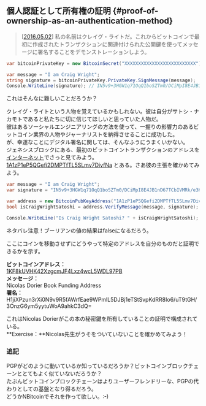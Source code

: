 ## 個人認証として所有権の証明 {#proof-of-ownership-as-an-authentication-method}

> \[[2016.05.02](https://www.youtube.com/watch?v=dZNtbAFnr-0)\] 私の名前はクレイグ・ライトだ。これからビットコインで最初に作成されたトランザクションに関連付けられた公開鍵を使ってメッセージに署名することをデモンストレーションしよう。

```cs
var bitcoinPrivateKey = new BitcoinSecret("XXXXXXXXXXXXXXXXXXXXXXXXXX");

var message = "I am Craig Wright";
string signature = bitcoinPrivateKey.PrivateKey.SignMessage(message);
Console.WriteLine(signature); // IN5v9+3HGW1q71OqQ1boSZTm0/DCiMpI8E4JB1nD67TCbIVMRk/e3KrTT9GvOuu3NGN0w8R2lWOV2cxnBp+Of8c=
```

これはそんなに難しいことだろうか？

クレイグ・ライトという人物を覚えているかもしれない。彼は自分がサトシ・ナカモトであると私たちに切に信じてほしいと思っていた人物だ。  
彼はあるソーシャルエンジニアリングの方法を使って、一握りの影響力のあるビットコイン業界の人物やジャーナリストを納得させることに成功した。  
が、幸運なことにデジタル署名に関しては、そんなふうにうまくいかない。  
ジェネシスブロックにある、最初のビットコイントランザクションのアドレスを[インターネット](https://en.bitcoin.it/wiki/Genesis_block)でさっと見てみよう。[1A1zP1eP5QGefi2DMPTfTL5SLmv7DivfNa](https://blockchain.info/address/1A1zP1eP5QGefi2DMPTfTL5SLmv7DivfNa) とある。さあ彼の主張を確かめてみよう。

```cs
var message = "I am Craig Wright";
var signature = "IN5v9+3HGW1q71OqQ1boSZTm0/DCiMpI8E4JB1nD67TCbIVMRk/e3KrTT9GvOuu3NGN0w8R2lWOV2cxnBp+Of8c=";

var address = new BitcoinPubKeyAddress("1A1zP1eP5QGefi2DMPTfTL5SLmv7DivfNa");
bool isCraigWrightSatoshi = address.VerifyMessage(message, signature);

Console.WriteLine("Is Craig Wright Satoshi? " + isCraigWrightSatoshi);
```

ネタバレ注意！ブーリアンの値の結果はfalseになるだろう。

ここにコインを移動させずにどうやって特定のアドレスを自分のものだと証明できるかを示す。

**ビットコインアドレス：**  
[1KF8kUVHK42XzgcmJF4Lxz4wcL5WDL97PB](https://blockchain.info/address/1KF8kUVHK42XzgcmJF4Lxz4wcL5WDL97PB)  
**メッセージ：**  
Nicolas Dorier Book Funding Address  
**署名：**  
H1jiXPzun3rXi0N9v9R5fAWrfEae9WPmlL5DJBj1eTStSvpKdRR8Io6/uT9tGH/3OnzG6ym5yytuWoA9ahkC3dQ=

これはNicolas Dorierがこの本の秘密鍵を所有していることの証明で構成されている。  
**Exercise：**Nicolas先生がうそをついていないことを確かめてみよう！

### 追記

PGPがどのように動いているか知っているだろうか？ビットコインブロックチェーンととてもよく似ていないだろうか？  
たぶんビットコインブロックチェーンはよりユーザーフレンドリーな、PGPの代わりとしての基盤となり得るだろう。  
どうかNBitcoinでそれを作って欲しい。:-\)
